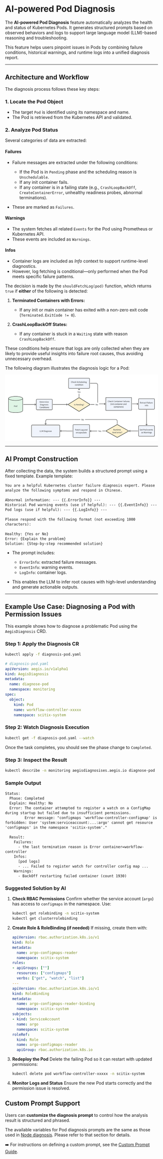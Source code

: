 # AI-powered Pod Diagnosis

The **AI-powered Pod Diagnosis** feature automatically analyzes the health and status of Kubernetes Pods. It generates structured prompts based on observed behaviors and logs to support large language model (LLM)-based reasoning and troubleshooting.

This feature helps users pinpoint issues in Pods by combining failure conditions, historical warnings, and runtime logs into a unified diagnosis report.

---

## Architecture and Workflow

The diagnosis process follows these key steps:

### 1. Locate the Pod Object

* The target `Pod` is identified using its namespace and name.
* The Pod is retrieved from the Kubernetes API and validated.

### 2. Analyze Pod Status

Several categories of data are extracted:

#### **Failures**

* Failure messages are extracted under the following conditions:

  * If the Pod is in `Pending` phase and the scheduling reason is `Unschedulable`.
  * If any init container fails.
  * If any container is in a failing state (e.g., `CrashLoopBackOff`, `CreateContainerError`, unhealthy readiness probes, abnormal terminations).
* These are marked as `Failures`.

#### **Warnings**

* The system fetches all related `Events` for the Pod using Prometheus or Kubernetes API.
* These events are included as `Warnings`.

#### **Infos**

* Container logs are included as *Info* context to support runtime-level diagnostics.
* However, log fetching is conditional—only performed when the Pod meets specific failure patterns.

The decision is made by the `shouldFetchLog(pod)` function, which returns `true` if **either** of the following is detected:

1. **Terminated Containers with Errors:**

   * If any init or main container has exited with a non-zero exit code (`Terminated.ExitCode != 0`).

2. **CrashLoopBackOff States:**

   * If any container is stuck in a `Waiting` state with reason `CrashLoopBackOff`.

These conditions help ensure that logs are only collected when they are likely to provide useful insights into failure root causes, thus avoiding unnecessary overhead.

The following diagram illustrates the diagnosis logic for a Pod:

![Pod Diagnosis Flow](../docs/assets/pod-diagnosis-flow.png)

---

## AI Prompt Construction

After collecting the data, the system builds a structured prompt using a fixed template. Example template:

```text
You are a helpful Kubernetes cluster failure diagnosis expert. Please analyze the following symptoms and respond in Chinese.

Abnormal information: --- {{.ErrorInfo}} ---
Historical Pod warning events (use if helpful): --- {{.EventInfo}} ---
Pod logs (use if helpful): --- {{.LogInfo}} ---

Please respond with the following format (not exceeding 1000 characters):

Healthy: {Yes or No}
Error: {Explain the problem}
Solution: {Step-by-step recommended solution}
```

* The prompt includes:

  * `ErrorInfo`: extracted failure messages.
  * `EventInfo`: warning events.
  * `LogInfo`: container logs.
* This enables the LLM to infer root causes with high-level understanding and generate actionable outputs.

---

## Example Use Case: Diagnosing a Pod with Permission Issues

This example shows how to diagnose a problematic Pod using the `AegisDiagnosis` CRD.

### Step 1: Apply the Diagnosis CR

```bash
kubectl apply -f diagnosis-pod.yaml
```

```yaml
# diagnosis-pod.yaml
apiVersion: aegis.io/v1alpha1
kind: AegisDiagnosis
metadata:
  name: diagnose-pod
  namespace: monitoring
spec:
  object:
    kind: Pod
    name: workflow-controller-xxxxx
    namespace: scitix-system
```

### Step 2: Watch Diagnosis Execution

```bash
kubectl get -f diagnosis-pod.yaml --watch
```

Once the task completes, you should see the phase change to `Completed`.

### Step 3: Inspect the Result

```bash
kubectl describe -n monitoring aegisdiagnosises.aegis.io diagnose-pod
```

### Sample Output

```
Status:
  Phase: Completed
  Explain: Healthy: No
  Error: The container attempted to register a watch on a ConfigMap during startup but failed due to insufficient permissions.
         Error message: "configmaps 'workflow-controller-configmap' is forbidden: User 'system:serviceaccount:...:argo' cannot get resource 'configmaps' in the namespace 'scitix-system'."

  Result:
    Failures:
      - the last termination reason is Error container=workflow-controller
    Infos:
      [pod logs]
      - ... Failed to register watch for controller config map ...
    Warnings:
      - BackOff restarting failed container (count 1930)
```

### Suggested Solution by AI

1. **Check RBAC Permissions**
   Confirm whether the service account (`argo`) has access to `configmaps` in the namespace. Use:

   ```bash
   kubectl get rolebinding -n scitix-system
   kubectl get clusterrolebinding
   ```

2. **Create Role & RoleBinding (if needed)**
   If missing, create them with:

   ```yaml
   apiVersion: rbac.authorization.k8s.io/v1
   kind: Role
   metadata:
     name: argo-configmaps-reader
     namespace: scitix-system
   rules:
   - apiGroups: [""]
     resources: ["configmaps"]
     verbs: ["get", "watch", "list"]
   ---
   apiVersion: rbac.authorization.k8s.io/v1
   kind: RoleBinding
   metadata:
     name: argo-configmaps-reader-binding
     namespace: scitix-system
   subjects:
   - kind: ServiceAccount
     name: argo
     namespace: scitix-system
   roleRef:
     kind: Role
     name: argo-configmaps-reader
     apiGroup: rbac.authorization.k8s.io
   ```

3. **Redeploy the Pod**
   Delete the failing Pod so it can restart with updated permissions:

   ```bash
   kubectl delete pod workflow-controller-xxxxx -n scitix-system
   ```

4. **Monitor Logs and Status**
   Ensure the new Pod starts correctly and the permission issue is resolved.


## Custom Prompt Support

Users can **customize the diagnosis prompt** to control how the analysis result is structured and phrased.

The available variables for Pod diagnosis prompts are the same as those used in [Node diagnosis](./node-diagnosis.md#custom-prompt-support).
Please refer to that section for details.

➡️ For instructions on defining a custom prompt, see the [Custom Prompt Guide](./diagnosis-custom-prompt-guide.md).